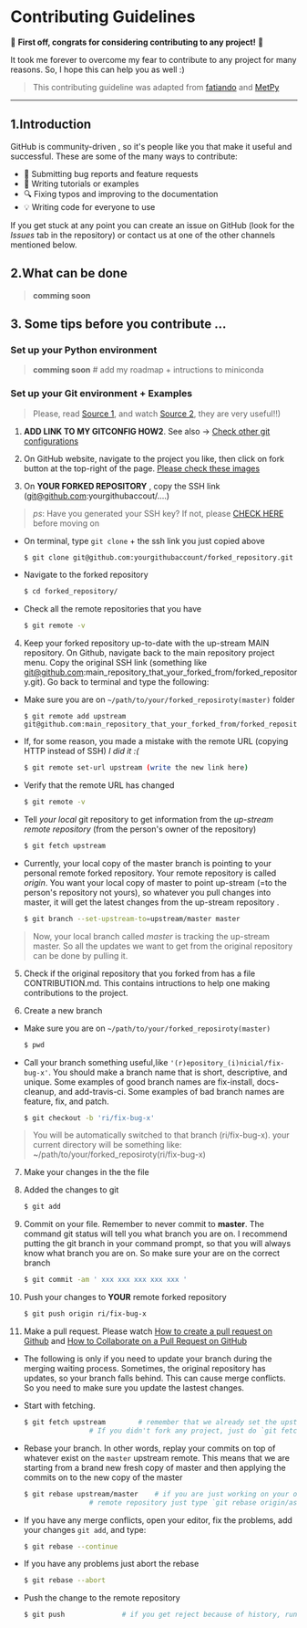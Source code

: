 # Contributing Guidelines
:tada: **First off, congrats for considering contributing to any project!** :tada:

It took me forever to overcome my fear to contribute to any project for many reasons. 
So, I hope this can help you as well :)


>  This contributing guideline was adapted from [fatiando](https://github.com/fatiando/contributing/edit/master/CONTRIBUTING.md) and [MetPy](https://github.com/Unidata/MetPy/blob/master/CONTRIBUTING.md)

-------------------------------------------------
## 1.Introduction

GitHub is  community-driven , so it's people like you  that make it useful and successful. 
These are some of the many ways to contribute:

* :bug: Submitting bug reports and feature requests
* :memo: Writing tutorials or examples
* :mag: Fixing typos and improving to the documentation
* :bulb: Writing code for everyone to use

If you get stuck at any point you can create an issue on GitHub (look for the *Issues*
tab in the repository) or contact us at one of the other channels mentioned below.

## 2.What can be done

> **comming soon**


## 3. Some tips before you contribute ... 

### Set up your Python environment

> **comming soon** # add my roadmap + intructions to miniconda

### Set up your Git environment + Examples

> Please, read [Source 1](https://git-scm.com/book/en/v2/GitHub-Contributing-to-a-Project), and watch [Source 2](https://egghead.io/lessons/javascript-how-to-fork-and-clone-a-github-repository), they are very useful!!)

1. **ADD LINK TO MY GITCONFIG HOW2**. See also -> [Check other git configurations](https://git-scm.com/book/en/v2/Customizing-Git-Git-Configuration)

2. On GitHub website, navigate to the project you like, then click on fork button at the top-right of the page. [Please check these images](https://www.asmeurer.com/git-workflow/)

3. On **YOUR FORKED REPOSITORY** , copy the SSH link (git@github.com:yourgithubaccout/....) 

> *ps*: Have you generated your SSH key? If not, please  [CHECK HERE](https://docs.github.com/en/github/authenticating-to-github/generating-a-new-ssh-key-and-adding-it-to-the-ssh-agent) before moving on

+ On terminal, type `git clone` + the ssh link you just copied above
    
    ```sh
    $ git clone git@github.com:yourgithubaccount/forked_repository.git
    ```

+ Navigate to the forked repository
    
    ```sh
    $ cd forked_repository/
    ```
    
+ Check all the remote repositories that you have
    
    ```sh
    $ git remote -v 
    ```

4. Keep your forked repository up-to-date with the up-stream MAIN repository. On Github, navigate back to the main repository project menu. Copy the original SSH link (something like git@github.com:main_repository_that_your_forked_from/forked_repository.git). Go back to terminal and type the following:

+  Make sure you are on `~/path/to/your/forked_reposiroty(master)` folder
    
    ```ssh
    $ git remote add upstream git@github.com:main_repository_that_your_forked_from/forked_repository.git 
    ```

+ If, for some reason, you made a mistake  with the remote URL (copying HTTP instead of SSH) *I did it :(*
    
    ```sh
    $ git remote set-url upstream (write the new link here)
    ```
    
+ Verify that the remote URL has changed
    
    ```sh
    $ git remote -v
    ```
+ Tell *your local* git repository to get information from the *up-stream remote repository* (from the person's owner of the repository)
    
    ```sh
    $ git fetch upstream
    ```

+ Currently, your local copy of the master branch is pointing to your personal remote forked repository. Your remote repository is called *origin*. You want your local copy of master to point up-stream (=to the person's repository not yours), so whatever you pull changes into master, it will get the latest changes from the up-stream repository .
    
    ```sh
    $ git branch --set-upstream-to=upstream/master master
    ```
> Now, your local branch called *master* is tracking the up-stream master. So all the updates we want to get from the original repository can be done by pulling it.

5. Check if the original repository that you forked from has a file CONTRIBUTION.md. This contains intructions to help one making contributions to the project.

6. Create a new branch
    
+ Make sure you are on `~/path/to/your/forked_reposiroty(master)`
    
    ```sh
    $ pwd
    ```
    
+ Call your branch something useful,like `'(r)epository_(i)nicial/fix-bug-x'`. You should make a branch name that is short, descriptive, and unique. Some examples of good branch names are fix-install, docs-cleanup, and add-travis-ci. Some examples of bad branch names are feature, fix, and patch.
  
    ```sh
    $ git checkout -b 'ri/fix-bug-x'
    ```

> You will be automatically switched to that branch (ri/fix-bug-x). your current directory will be something like: ~/path/to/your/forked_reposiroty(ri/fix-bug-x)
 
7. Make your changes in the the file 

8. Added the changes to git 
    
    ```sh
    $ git add 
    ```

9. Commit on your file.  Remember to never commit to **master**. The command git status will tell you what branch you are on. I recommend putting the git branch in your command prompt, so that you will always know what branch you are on. So make sure your are on the correct branch

    ```sh
    $ git commit -am ' xxx xxx xxx xxx xxx '
    ```

10. Push your changes to **YOUR** remote forked repository 

    ```sh
    $ git push origin ri/fix-bug-x
    ```

11. Make a pull request. Please watch [How to create a pull request on Github](https://egghead.io/lessons/javascript-how-to-create-a-pull-request-on-github) and [How to Collaborate on a Pull Request on GitHub](https://egghead.io/lessons/javascript-how-to-collaborate-on-a-pull-request-on-github)

- The following is only if you need to update your branch during the merging waiting process. Sometimes, the original repository has updates, so your branch falls behind. This can cause merge conflicts. So you need to make sure you update the lastest changes.

- Start with fetching.
    
    ```sh
    $ git fetch upstream   	 	# remember that we already set the upstream before. 
					# If you didn't fork any project, just do `git fetch`
    ```
- Rebase your branch. In other words, replay your commits on top of whatever exist on the `master` upstream remote. This means that we are starting from a brand new fresh copy of master and then applying the commits on to the new copy of the master

    ```sh
    $ git rebase upstream/master	# if you are just working on your own original 
					# remote repository just type `git rebase origin/aster
    ```
* If you have any merge conflicts, open your editor, fix the problems, add your changes `git add`, and type:

    ```sh
    $ git rebase --continue
    ```

* If you have any problems just abort the rebase

    ```sh
    $ git rebase --abort
    ```

* Push the change to the remote repository

    ```sh
    $ git push				# if you get reject because of history, run `git push -f`
    ```
    

